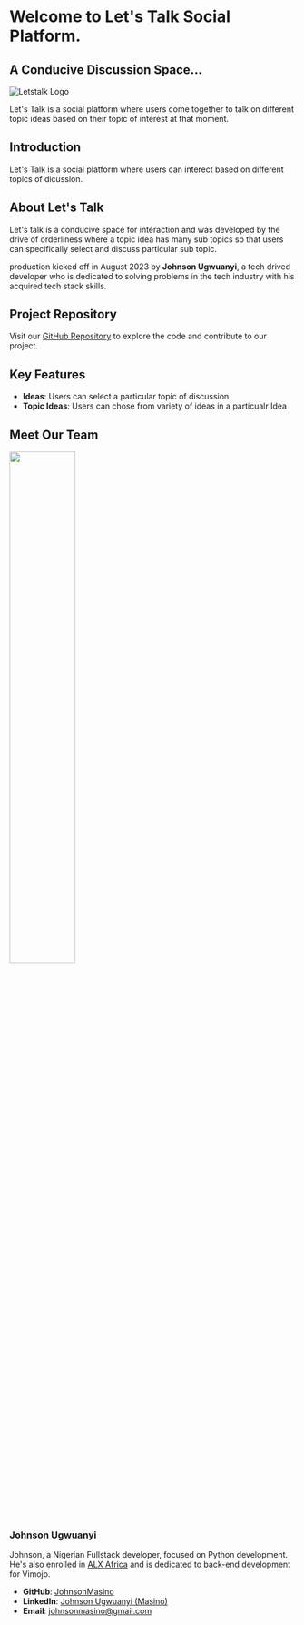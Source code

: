 # Welcome to Let's Talk Social Platform.
## A Conducive Discussion Space...

![Letstalk Logo](/letstalk/assets/img.png)

Let's Talk is a social platform where users come together to talk on different topic ideas based on their topic of interest at that moment.


## Introduction

Let's Talk is a social platform where users can interect based on different topics of dicussion.


## About Let's Talk

Let's talk is a conducive space for interaction and was developed by the drive of orderliness where a topic idea has many sub topics so that users can specifically select and discuss  particular sub topic.

production kicked off in August 2023 by **Johnson Ugwuanyi**, a tech drived developer who is dedicated to solving problems in the tech industry with his acquired tech stack skills.

## Project Repository

Visit our [GitHub Repository](https://github.com/JohnsonMasino/letstalk) to explore the code and contribute to our project.


## Key Features

- **Ideas**: Users can select a particular topic of discussion
- **Topic Ideas**: Users can chose from variety of ideas in a particualr Idea

## Meet Our Team
<img src="/letstalk/assets/nice.jfif" width="48%" height="auto" />

### Johnson Ugwuanyi
Johnson, a Nigerian Fullstack developer, focused on Python development. He's also enrolled in [ALX Africa](https://www.alxafrica.com/) and is dedicated to back-end development for Vimojo.

- **GitHub**: [JohnsonMasino](https://github.com/JohnsonMasino)
- **LinkedIn**: [Johnson Ugwuanyi (Masino)](https://www.linkedin.com/in/masino100/)
- **Email**: johnsonmasino@gmail.com




